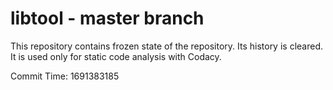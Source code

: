 # libtool - master branch

This repository contains frozen state of the repository.
Its history is cleared. It is used only for static code
analysis with Codacy.

Commit Time: 1691383185